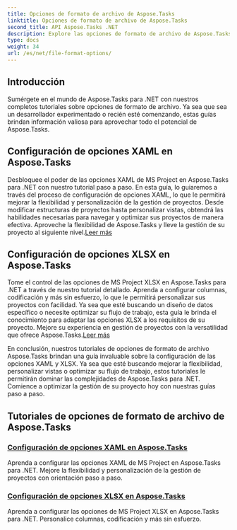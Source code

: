 ```yaml
---
title: Opciones de formato de archivo de Aspose.Tasks
linktitle: Opciones de formato de archivo de Aspose.Tasks
second_title: API Aspose.Tasks .NET
description: Explore las opciones de formato de archivo de Aspose.Tasks y domine la configuración de las opciones XAML y XLSX en Aspose.Tasks .NET. Mejore la gestión de proyectos con consejos de personalización.
type: docs
weight: 34
url: /es/net/file-format-options/
---
```


## Introducción

Sumérgete en el mundo de Aspose.Tasks para .NET con nuestros completos tutoriales sobre opciones de formato de archivo. Ya sea que sea un desarrollador experimentado o recién esté comenzando, estas guías brindan información valiosa para aprovechar todo el potencial de Aspose.Tasks.

## Configuración de opciones XAML en Aspose.Tasks

 Desbloquee el poder de las opciones XAML de MS Project en Aspose.Tasks para .NET con nuestro tutorial paso a paso. En esta guía, lo guiaremos a través del proceso de configuración de opciones XAML, lo que le permitirá mejorar la flexibilidad y personalización de la gestión de proyectos. Desde modificar estructuras de proyectos hasta personalizar vistas, obtendrá las habilidades necesarias para navegar y optimizar sus proyectos de manera efectiva. Aproveche la flexibilidad de Aspose.Tasks y lleve la gestión de su proyecto al siguiente nivel.[Leer más](./configuring-xaml-options/)

## Configuración de opciones XLSX en Aspose.Tasks

Tome el control de las opciones de MS Project XLSX en Aspose.Tasks para .NET a través de nuestro tutorial detallado. Aprenda a configurar columnas, codificación y más sin esfuerzo, lo que le permitirá personalizar sus proyectos con facilidad. Ya sea que esté buscando un diseño de datos específico o necesite optimizar su flujo de trabajo, esta guía le brinda el conocimiento para adaptar las opciones XLSX a los requisitos de su proyecto. Mejore su experiencia en gestión de proyectos con la versatilidad que ofrece Aspose.Tasks.[Leer más](./configuring-xlsx-options/)

En conclusión, nuestros tutoriales de opciones de formato de archivo Aspose.Tasks brindan una guía invaluable sobre la configuración de las opciones XAML y XLSX. Ya sea que esté buscando mejorar la flexibilidad, personalizar vistas o optimizar su flujo de trabajo, estos tutoriales le permitirán dominar las complejidades de Aspose.Tasks para .NET. Comience a optimizar la gestión de su proyecto hoy con nuestras guías paso a paso.

## Tutoriales de opciones de formato de archivo de Aspose.Tasks
### [Configuración de opciones XAML en Aspose.Tasks](./configuring-xaml-options/)
Aprenda a configurar las opciones XAML de MS Project en Aspose.Tasks para .NET. Mejore la flexibilidad y personalización de la gestión de proyectos con orientación paso a paso.
### [Configuración de opciones XLSX en Aspose.Tasks](./configuring-xlsx-options/)
Aprenda a configurar las opciones de MS Project XLSX en Aspose.Tasks para .NET. Personalice columnas, codificación y más sin esfuerzo.
